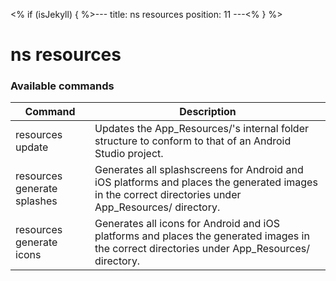 <% if (isJekyll) { %>---
title: ns resources
position: 11
---<% } %>

# ns resources

### Available commands

Command | Description
------|-------
resources update | Updates the App_Resources/<platform>'s internal folder structure to conform to that of an Android Studio project.
resources generate splashes | Generates all splashscreens for Android and iOS platforms and places the generated images in the correct directories under App_Resources/<platform> directory.
resources generate icons | Generates all icons for Android and iOS platforms and places the generated images in the correct directories under App_Resources/<platform> directory.
